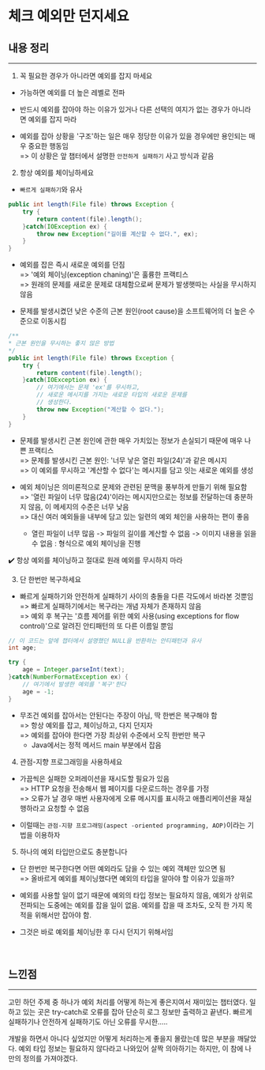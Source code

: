 # 체크 예외만 던지세요
## 내용 정리

---
1. 꼭 필요한 경우가 아니라면 예외를 잡지 마세요 <br>

* 가능하면 예외를 더 높은 레벨로 전파

* 반드시 예외를 잡아야 하는 이유가 있거나 다른 선택의 여지가 없는 경우가 아니라면 예외를 잡지 마라

* 예외를 잡아 상황을 '구조'하는 일은 매우 정당한 이유가 있을 경우에만 용인되는 매우 중요한 행동임 <br>
=> 이 상황은 앞 챕터에서 설명한 `안전하게 실패하기` 사고 방식과 같음 <br>

2. 항상 예외를 체이닝하세요 <br>

* `빠르게 실패하기`와 유사

```java
public int length(File file) throws Exception {
    try {
        return content(file).length();
    }catch(IOException ex) {
        throw new Exception("길이를 계산할 수 없다.", ex);
    }
}
```

* 예외를 잡은 즉시 새로운 예외를 던짐 <br>
=> '예외 체이닝(exception chaning)'은 훌륭한 프랙티스 <br>
=> 원래의 문제를 새로운 문제로 대체함으로써 문제가 발생햇따는 사실을 무시하지 않음 <br>

* 문제를 발생시켰던 낮은 수준의 근본 원인(root cause)을 소프트웨어의 더 높은 수준으로 이동시킴


```java
/**
* 근본 원인을 무시하는 좋지 않은 방법
*/
public int length(File file) throws Exception {
    try {
        return content(file).length();
    }catch(IOException ex) {
        // 여기에서는 문제 'ex'를 무시하고,
        // 새로운 메시지를 가지는 새로운 타입의 새로운 문제를
        // 생성한다.
        throw new Exception("계산할 수 없다.");
    }
}
```

* 문제를 발생시킨 근본 원인에 관한 매우 가치있는 정보가 손실되기 때문에 매우 나쁜 프랙티스 <br>
=> 문제를 발생시킨 근본 원인: '너무 낳은 열린 파일(24)'과 같은 메시지 <br>
=> 이 예외를 무시하고 '계산할 수 없다'는 메시지를 담고 잇는 새로운 예외를 생성 <br>

* 예외 체이닝은 의미론적으로 문제와 관련된 문맥을 풍부하게 만들기 위해 필요함 <br>
=> '열린 파일이 너무 많음(24)'이라는 메시지만으로는 정보를 전달하는데 충분하지 않음, 이 메세지의 수준은 너무 낮음 <br>
=> 대신 여러 예외들을 내부에 담고 있는 일련의 예외 체인을 사용하는 편이 좋음 <br>
  - 열린 파일이 너무 많음 -> 파일의 길이를 계산할 수 없음 -> 이미지 내용을 읽을 수 없음 : 형식으로 예외 체이닝을 진행

✔️ 항상 예외를 체이닝하고 절대로 원래 예외를 무시하지 마라

3. 단 한번만 복구하세요

* 빠르게 실패하기와 안전하게 실패하기 사이의 충돌을 다른 각도에서 바라본 것뿐임 <br>
=> 빠르게 실패하기에서는 복구라는 개념 자체가 존재하지 않음 <br>
=> 예외 후 복구는 '흐름 제어를 위한 예외 사용(using exceptions for flow control)'으로 알려진 안티패턴의 또 다른 이름일 뿐임 <br>

```java
// 이 코드는 앞에 챕터에서 설명했던 NULL을 반환하는 안티패턴과 유사
int age;

try {
    age = Integer.parseInt(text);
}catch(NumberFormatException ex) {
    // 여기에서 발생한 예외를 '복구'한다
    age = -1;
}
```

* 무조건 예외를 잡아서는 안된다는 주장이 아님, 딱 한번은 복구해야 함 <br>
=> 항상 예외를 잡고, 체이닝하고, 다지 던지자 <br>
=> 예외를 잡아야 한다면 가장 최상위 수준에서 오직 한번만 복구 <br>
  - Java에서는 정적 메서드 main 부분에서 잡음

4. 관점-지향 프로그래밍을 사용하세요

* 가끔씩은 실패한 오퍼레이션을 재시도할 필요가 있음 <br>
=> HTTP 요청을 전송해서 웹 페이지를 다운로드하는 경우를 가정 <br>
=> 오류가 날 경우 매번 사용자에게 오류 메시지를 표시하고 애플리케이션을 재실행하라고 요청할 수 없음 <br>

* 이럴때는 `관점-지향 프로그래밍(aspect -oriented programming, AOP)`이라는 기법을 이용하자

5. 하나의 예외 타입만으로도 충분합니다

* 단 한번만 복구한다면 어떤 예외라도 담을 수 있는 예외 객체만 있으면 됨 <br>
=> 올바르게 예외를 체이닝했다면 예외의 타입을 알아야 할 이유가 있을까?

* 예외를 사용할 일이 없기 때문에 예외의 타입 정보는 필요하지 않음, 예외가 상위로 전파되는 도중에는 예외를 잡을 일이 없음. 예외를 잡을 때 조차도, 오직 한 가지 목적을 위해서만 잡아야 함.

* 그것은 바로 예외를 체이닝한 후 다시 던지기 위해서임

<br>

## 느낀점
---

고민 하던 주제 중 하나가 예외 처리를 어떻게 하는게 좋은지여서 재미있는 챕터였다. 일하고 있는 곳은 try-catch로 오류를 잡아 단순히 로그 정보만 출력하고 끝낸다. 빠르게 실패하기나 안전하게 실패하기도 아닌 오류를 무시한..... <br>

개발을 하면서 아니다 싶었지만 어떻게 처리하는게 좋을지 몰랐는데 많은 부분을 깨달았다. 예외 타입 정보는 필요하지 않다라고 나와있어 살짝 의아하기는 하지만, 이 참에 나만의 정의를 가져야겠다.

